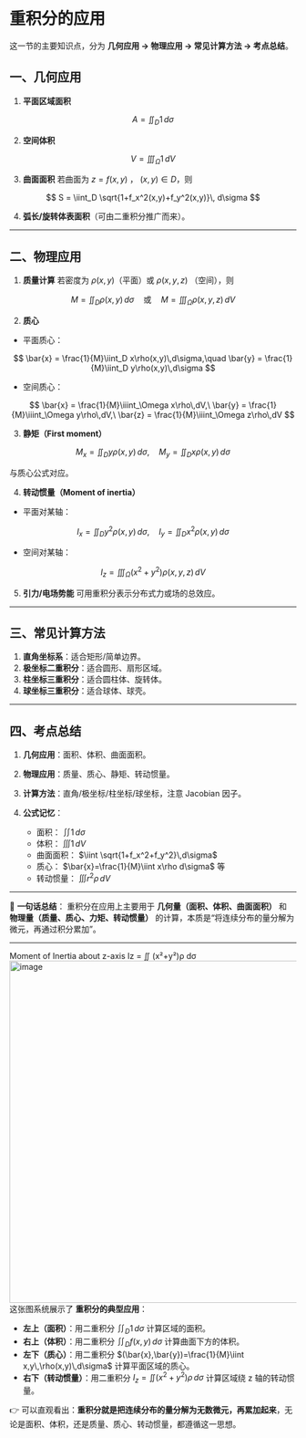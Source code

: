 # 重积分的应用
这一节的主要知识点，分为 **几何应用 → 物理应用 → 常见计算方法 → 考点总结**。


## 一、几何应用

1. **平面区域面积**

$$
A = \iint_D 1 \, d\sigma
$$

2. **空间体积**

$$
V = \iiint_\Omega 1 \, dV
$$

3. **曲面面积**
   若曲面为 $z=f(x,y)$ ， $(x,y)\in D$，则

$$
S = \iint_D \sqrt{1+f_x^2(x,y)+f_y^2(x,y)}\, d\sigma
$$

4. **弧长/旋转体表面积**（可由二重积分推广而来）。

---

## 二、物理应用

1. **质量计算**
   若密度为 $\rho(x,y)$（平面）或 $\rho(x,y,z)$ （空间），则

$$
M = \iint_D \rho(x,y)\, d\sigma \quad \text{或} \quad M = \iiint_\Omega \rho(x,y,z)\, dV
$$

2. **质心**

* 平面质心：

$$
\bar{x} = \frac{1}{M}\iint_D x\rho(x,y)\,d\sigma,\quad 
\bar{y} = \frac{1}{M}\iint_D y\rho(x,y)\,d\sigma
$$

* 空间质心：

$$
\bar{x} = \frac{1}{M}\iiint_\Omega x\rho\,dV,\ 
\bar{y} = \frac{1}{M}\iiint_\Omega y\rho\,dV,\ 
\bar{z} = \frac{1}{M}\iiint_\Omega z\rho\,dV
$$

3. **静矩（First moment）**

$$
M_x = \iint_D y\rho(x,y)\,d\sigma,\quad 
M_y = \iint_D x\rho(x,y)\,d\sigma
$$

与质心公式对应。

4. **转动惯量（Moment of inertia）**

* 平面对某轴：

$$
I_x = \iint_D y^2 \rho(x,y)\, d\sigma,\quad 
I_y = \iint_D x^2 \rho(x,y)\, d\sigma
$$

* 空间对某轴：

$$
I_z = \iiint_\Omega (x^2+y^2)\rho(x,y,z)\,dV
$$

5. **引力/电场势能**
   可用重积分表示分布式力或场的总效应。

---

## 三、常见计算方法

1. **直角坐标系**：适合矩形/简单边界。
2. **极坐标二重积分**：适合圆形、扇形区域。
3. **柱坐标三重积分**：适合圆柱体、旋转体。
4. **球坐标三重积分**：适合球体、球壳。

---

## 四、考点总结

1. **几何应用**：面积、体积、曲面面积。
2. **物理应用**：质量、质心、静矩、转动惯量。
3. **计算方法**：直角/极坐标/柱坐标/球坐标，注意 Jacobian 因子。
4. **公式记忆**：

   * 面积： $\iint 1\,d\sigma$
   * 体积： $\iiint 1\,dV$
   * 曲面面积： $\iint \sqrt{1+f_x^2+f_y^2}\,d\sigma$
   * 质心： $\bar{x}=\frac{1}{M}\iint x\rho d\sigma$ 等
   * 转动惯量： $\iiint r^2\rho\,dV$

---

📌 **一句话总结**：
重积分在应用上主要用于 **几何量（面积、体积、曲面面积）** 和 **物理量（质量、质心、力矩、转动惯量）** 的计算，本质是“将连续分布的量分解为微元，再通过积分累加”。

---
Moment of Inertia about z-axis Iz = ∬ (x²+y²)ρ dσ
<img width="700" height="600" alt="image" src="https://github.com/user-attachments/assets/a83108f2-7b1f-4909-9130-352ca87467d2" />
这张图系统展示了 **重积分的典型应用**：

* **左上（面积）**：用二重积分 $\iint_D 1\,d\sigma$ 计算区域的面积。
* **右上（体积）**：用二重积分 $\iint_D f(x,y)\,d\sigma$ 计算曲面下方的体积。
* **左下（质心）**：用二重积分 $(\bar{x},\bar{y})=\frac{1}{M}\iint x,y\,\rho(x,y)\,d\sigma$ 计算平面区域的质心。
* **右下（转动惯量）**：用二重积分 $I_z=\iint (x^2+y^2)\rho\,d\sigma$ 计算区域绕 z 轴的转动惯量。

👉 可以直观看出：**重积分就是把连续分布的量分解为无数微元，再累加起来**，无论是面积、体积，还是质量、质心、转动惯量，都遵循这一思想。





